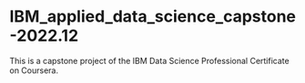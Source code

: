 # IBM_applied_data_science_capstone-2022.12
This is a capstone project of the IBM Data Science Professional Certificate on Coursera.
